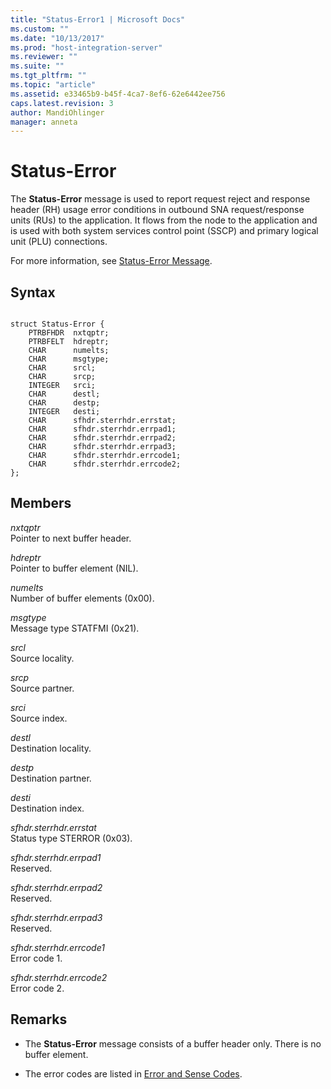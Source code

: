 ```yaml
---
title: "Status-Error1 | Microsoft Docs"
ms.custom: ""
ms.date: "10/13/2017"
ms.prod: "host-integration-server"
ms.reviewer: ""
ms.suite: ""
ms.tgt_pltfrm: ""
ms.topic: "article"
ms.assetid: e33465b9-b45f-4ca7-8ef6-62e6442ee756
caps.latest.revision: 3
author: MandiOhlinger
manager: anneta
---
```

# Status-Error
The **Status-Error** message is used to report request reject and response header (RH) usage error conditions in outbound SNA request/response units (RUs) to the application. It flows from the node to the application and is used with both system services control point (SSCP) and primary logical unit (PLU) connections.  
  
 For more information, see [Status-Error Message](../Topic/Status-Error%20Message2.md).  
  
## Syntax  
  
```  
  
struct Status-Error {  
    PTRBFHDR  nxtqptr;  
    PTRBFELT  hdreptr;  
    CHAR      numelts;  
    CHAR      msgtype;  
    CHAR      srcl;  
    CHAR      srcp;  
    INTEGER   srci;  
    CHAR      destl;  
    CHAR      destp;  
    INTEGER   desti;  
    CHAR      sfhdr.sterrhdr.errstat;  
    CHAR      sfhdr.sterrhdr.errpad1;  
    CHAR      sfhdr.sterrhdr.errpad2;  
    CHAR      sfhdr.sterrhdr.errpad3;  
    CHAR      sfhdr.sterrhdr.errcode1;  
    CHAR      sfhdr.sterrhdr.errcode2;  
};   
```  
  
## Members  
 *nxtqptr*  
 Pointer to next buffer header.  
  
 *hdreptr*  
 Pointer to buffer element (NIL).  
  
 *numelts*  
 Number of buffer elements (0x00).  
  
 *msgtype*  
 Message type STATFMI (0x21).  
  
 *srcl*  
 Source locality.  
  
 *srcp*  
 Source partner.  
  
 *srci*  
 Source index.  
  
 *destl*  
 Destination locality.  
  
 *destp*  
 Destination partner.  
  
 *desti*  
 Destination index.  
  
 *sfhdr.sterrhdr.errstat*  
 Status type STERROR (0x03).  
  
 *sfhdr.sterrhdr.errpad1*  
 Reserved.  
  
 *sfhdr.sterrhdr.errpad2*  
 Reserved.  
  
 *sfhdr.sterrhdr.errpad3*  
 Reserved.  
  
 *sfhdr.sterrhdr.errcode1*  
 Error code 1.  
  
 *sfhdr.sterrhdr.errcode2*  
 Error code 2.  
  
## Remarks  
  
-   The **Status-Error** message consists of a buffer header only. There is no buffer element.  
  
-   The error codes are listed in [Error and Sense Codes](../Topic/Error%20and%20Sense%20Codes1.md).